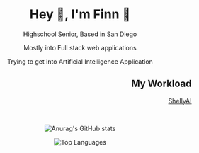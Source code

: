 <h1 align='center'> Hey 👋, I'm Finn 🦈 </h1>
<p align='center'> Highschool Senior, Based in San Diego </p>
<p align='center'> Mostly into Full stack web applications </p>
<p align='center'> Trying to get into Artificial Intelligence Application</p>

<h2 align='right'> My Workload</h2>
<p align='right'> <a href="https://github.com/F1nnC/Shelly-AI">ShellyAI</a> </p>

<br>

<p align='center'>
      <img src="https://github-readme-stats.vercel.app/api?username=F1nnC&show_icons=true&theme=transparent&title_color=#539BF5&text_color=#768390" alt="Anurag's GitHub stats">
</p>

<p align='center'>
  <img src="https://github-readme-stats.vercel.app/api/top-langs/?username=F1nnC&hide_progress=true&theme=transparent" alt="Top Languages">
</p>

<br>
